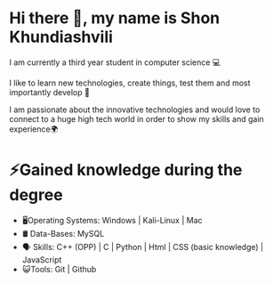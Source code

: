 # Hi there 👋, my name is Shon Khundiashvili

I am currently a third year student in computer science 💻

I like to learn new technologies, create things, test them and most importantly develop 🔨

I am passionate about the innovative technologies and would love to connect to a huge high tech world in order to show my skills and gain experience🌍

# ⚡Gained knowledge during the degree 

- 🖥Operating Systems: Windows | Kali-Linux | Mac
- 🛢️ Data-Bases: MySQL
- 🗣 Skills: C++ (OPP)  |  C  | Python  | Html  | CSS (basic knowledge)  | JavaScript
- 😺Tools: Git | Github
